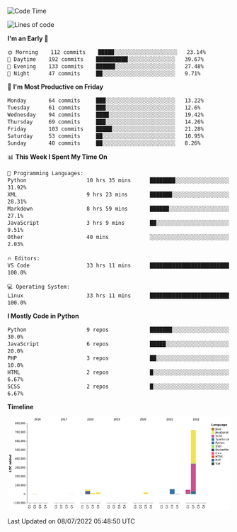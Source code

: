 <!--START_SECTION:waka-->
![Code Time](http://img.shields.io/badge/Code%20Time-0%20secs-blue)

![Lines of code](https://img.shields.io/badge/From%20Hello%20World%20I%27ve%20Written-935%20Thousand%20lines%20of%20code-blue)

**I'm an Early 🐤** 

```text
🌞 Morning    112 commits    █████░░░░░░░░░░░░░░░░░░░░   23.14% 
🌆 Daytime    192 commits    ██████████░░░░░░░░░░░░░░░   39.67% 
🌃 Evening    133 commits    ██████░░░░░░░░░░░░░░░░░░░   27.48% 
🌙 Night      47 commits     ██░░░░░░░░░░░░░░░░░░░░░░░   9.71%

```
📅 **I'm Most Productive on Friday** 

```text
Monday       64 commits     ███░░░░░░░░░░░░░░░░░░░░░░   13.22% 
Tuesday      61 commits     ███░░░░░░░░░░░░░░░░░░░░░░   12.6% 
Wednesday    94 commits     ████░░░░░░░░░░░░░░░░░░░░░   19.42% 
Thursday     69 commits     ███░░░░░░░░░░░░░░░░░░░░░░   14.26% 
Friday       103 commits    █████░░░░░░░░░░░░░░░░░░░░   21.28% 
Saturday     53 commits     ██░░░░░░░░░░░░░░░░░░░░░░░   10.95% 
Sunday       40 commits     ██░░░░░░░░░░░░░░░░░░░░░░░   8.26%

```


📊 **This Week I Spent My Time On** 

```text
💬 Programming Languages: 
Python                   10 hrs 35 mins      ████████░░░░░░░░░░░░░░░░░   31.92% 
XML                      9 hrs 23 mins       ███████░░░░░░░░░░░░░░░░░░   28.31% 
Markdown                 8 hrs 59 mins       ██████░░░░░░░░░░░░░░░░░░░   27.1% 
JavaScript               3 hrs 9 mins        ██░░░░░░░░░░░░░░░░░░░░░░░   9.51% 
Other                    40 mins             ░░░░░░░░░░░░░░░░░░░░░░░░░   2.03%

🔥 Editors: 
VS Code                  33 hrs 11 mins      █████████████████████████   100.0%

💻 Operating System: 
Linux                    33 hrs 11 mins      █████████████████████████   100.0%

```

**I Mostly Code in Python** 

```text
Python                   9 repos             ███████░░░░░░░░░░░░░░░░░░   30.0% 
JavaScript               6 repos             █████░░░░░░░░░░░░░░░░░░░░   20.0% 
PHP                      3 repos             ██░░░░░░░░░░░░░░░░░░░░░░░   10.0% 
HTML                     2 repos             █░░░░░░░░░░░░░░░░░░░░░░░░   6.67% 
SCSS                     2 repos             █░░░░░░░░░░░░░░░░░░░░░░░░   6.67%

```


**Timeline**

![Chart not found](https://raw.githubusercontent.com/telesoho/telesoho/master/charts/bar_graph.png) 


 Last Updated on 08/07/2022 05:48:50 UTC
<!--END_SECTION:waka-->


<!--
**telesoho/telesoho** is a ✨ _special_ ✨ repository because its `README.md` (this file) appears on your GitHub profile.

Here are some ideas to get you started:

- 🔭 I’m currently working on ...
- 🌱 I’m currently learning ...
- 👯 I’m looking to collaborate on ...
- 🤔 I’m looking for help with ...
- 💬 Ask me about ...
- 📫 How to reach me: ...
- 😄 Pronouns: ...
- ⚡ Fun fact: ...
-->
